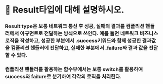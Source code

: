 # 🐥 Result타입에 대해 설명하시오.



### Result type은 보통 네트워크 통신 후 성공, 실패의 결과를 컴플리션 핸들러에서 아규먼트로 전달하는 방식으로 쓰인다. 예를 들면 네트워크 비즈니스 로직을 작성하고, 성공한 부분에서 .success키워드와 함께 성공한 결과값을 컴플리션 핸들러에 전달하고, 실패한 부분에서 .failure와 결과 값을 전달할 수 있다.



### 컴플리션 핸들러를 활용하는 함수부에서는 보통 switch를 활용하여 success와 failure로 분기하여 각각의 로직을 처리한다.
